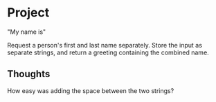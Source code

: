 Project
=======

"My name is"

Request a person's first and last name separately.  Store the input as separate strings, and return a greeting containing the combined name.

Thoughts
--------

How easy was adding the space between the two strings?
